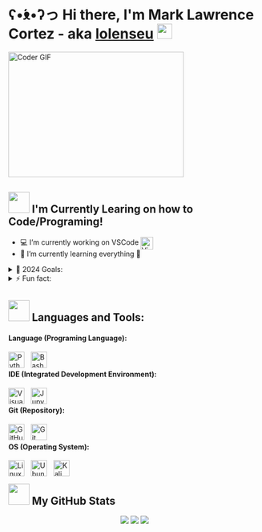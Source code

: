 # ʕ•́ᴥ•̀ʔっ Hi there, I'm Mark Lawrence Cortez - aka [lolenseu][github] <img width="30px" src="https://cdn-icons-png.flaticon.com/128/6141/6141944.png">
<img alt="Coder GIF" height=250 width=350 src="https://miro.medium.com/max/1360/0*7Q3yvSIv_t0ioJ-Z.gif"/>

## <img width="42px" src="https://cdn-icons-png.flaticon.com/128/1693/1693834.png"> I'm Currently Learing on how to Code/Programing!
- 💻 I’m currently working on VSCode <img align="center" alt="Visual Studio Code" width="25px" src="https://img.icons8.com/color/344/visual-studio-code-2019.png" style="padding-right:10px;" />
- 🌱 I’m currently learning everything 📖

<details>
<summary>🥅 2024 Goals:</summary>
* Learn more about Python 🐍
* Build some Scripts 📝
</details>

<details>
<summary>⚡ Fun fact:</summary>
* I love listening Lo-Fi Music 🎧
* Watching Marvel Movies 📺
</details>

## <img width="42px" src="https://cdn-icons-png.flaticon.com/128/2666/2666823.png"> Languages and Tools:
#### Language (Programing Language):
<img align="left" alt="Python3" width="32px" src="https://img.icons8.com/color/344/python--v1.png" style="padding-right:10px;">
<img align="left" alt="Bash" width="32px" src="https://img.icons8.com/plasticine/344/bash.png" style="padding-right:10px;">
<br>

#### IDE (Integrated Development Environment):
<img align="left" alt="Visual-Studio-Code" width="32px" src="https://img.icons8.com/color/344/visual-studio-code-2019.png" style="padding-right:10px;">
<img align="left" alt="Jupyter-Notebook" width="32px" src="https://img.icons8.com/fluency/344/jupyter.png" style="padding-right:10px;">
<br>

#### Git (Repository):
<img align="left" alt="GitHub" width="32px" src="https://user-images.githubusercontent.com/3369400/139447912-e0f43f33-6d9f-45f8-be46-2df5bbc91289.png" style="padding-right:10px;">
<img align="left" alt="Git" width="32px" src="https://img.icons8.com/color/344/git.png" style="padding-right:10px;">
<br>

#### OS (Operating System):
<img align="left" alt="Linux" width="32px" src="https://img.icons8.com/color/344/linux.png" style="padding-right:10px;">
<img align="left" alt="Ubuntu" width="32px" src="https://img.icons8.com/color/344/ubuntu--v1.png" style="padding-right:10px;">
<img align="left" alt="Kali" width="32px" src="https://img.icons8.com/color/344/kali-linux.png" style="padding-right:10px;">
<br>

## <img width="42px" src="https://cdn-icons-png.flaticon.com/128/3163/3163689.png"> My GitHub Stats
<div align="center">
  <img src="https://github-readme-stats.vercel.app/api?username=lolenseu">
  <img src="http://github-readme-streak-stats.herokuapp.com?user=lolenseu">
  <img src="https://github-readme-stats.vercel.app/api/top-langs/?username=lolenseu&layout=compact">
</div>

<!--links-->
[github]: https://github.com/lolenseu/
